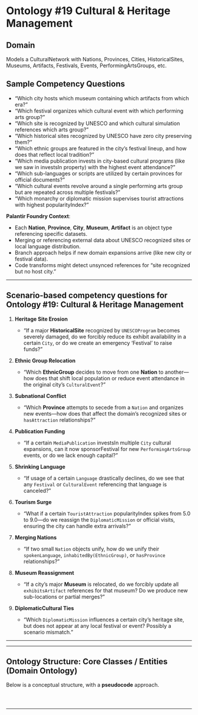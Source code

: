# Ontology #19 Cultural & Heritage Management 

## Domain

Models a CulturalNetwork with Nations, Provinces, Cities, HistoricalSites, Museums, Artifacts, Festivals, Events, PerformingArtsGroups, etc.

## Sample Competency Questions
* “Which city hosts which museum containing which artifacts from which era?”
* “Which festival organizes which cultural event with which performing arts group?”
* “Which site is recognized by UNESCO and which cultural simulation references which arts group?”     
* “Which historical sites recognized by UNESCO have zero city preserving them?”  
* “Which ethnic groups are featured in the city’s festival lineup, and how does that reflect local tradition?”  
* “Which media publication invests in city-based cultural programs (like we saw in investsIn property) with the highest event attendance?”  
* “Which sub-languages or scripts are utilized by certain provinces for official documents?”  
* “Which cultural events revolve around a single performing arts group but are repeated across multiple festivals?”  
* “Which monarchy or diplomatic mission supervises tourist attractions with highest popularityIndex?”

**Palantir Foundry Context**:
- Each **Nation**, **Province**, **City**, **Museum**, **Artifact** is an object type referencing specific datasets.  
- Merging or referencing external data about UNESCO recognized sites or local language distribution.  
- Branch approach helps if new domain expansions arrive (like new city or festival data).  
- Code transforms might detect unsynced references for “site recognized but no host city.”
---           
           
## **Scenario-based competency questions** for Ontology #19: Cultural & Heritage Management           
           
1. **Heritage Site Erosion**             
   - “If a major **HistoricalSite** recognized by `UNESCOProgram` becomes severely damaged, do we forcibly reduce its exhibit availability in a certain `City`, or do we create an emergency ‘Festival’ to raise funds?”           
           
2. **Ethnic Group Relocation**             
   - “Which **EthnicGroup** decides to move from one **Nation** to another—how does that shift local population or reduce event attendance in the original city’s `CulturalEvent`?”           
           
3. **Subnational Conflict**             
   - “Which **Province** attempts to secede from a `Nation` and organizes new events—how does that affect the domain’s recognized sites or `hasAttraction` relationships?”           
           
4. **Publication Funding**             
   - “If a certain `MediaPublication` investsIn multiple `City` cultural expansions, can it now sponsorFestival for new `PerformingArtsGroup` events, or do we lack enough capital?”           
           
5. **Shrinking Language**             
   - “If usage of a certain `Language` drastically declines, do we see that any `Festival` or `CulturalEvent` referencing that language is canceled?”           
           
6. **Tourism Surge**             
   - “What if a certain `TouristAttraction` popularityIndex spikes from 5.0 to 9.0—do we reassign the `DiplomaticMission` or official visits, ensuring the city can handle extra arrivals?”           
           
7. **Merging Nations**             
   - “If two small `Nation` objects unify, how do we unify their `spokenLanguage`, `inhabitedBy(EthnicGroup)`, or `hasProvince` relationships?”           
           
8. **Museum Reassignment**             
   - “If a city’s major **Museum** is relocated, do we forcibly update all `exhibitsArtifact` references for that museum? Do we produce new sub-locations or partial merges?”           
           
9. **DiplomaticCultural Ties**             
   - “Which `DiplomaticMission` influences a certain city’s heritage site, but does not appear at any local festival or event? Possibly a scenario mismatch.”           
           
---           
                
---                
                
## Ontology Structure: Core Classes / Entities (Domain Ontology)                
                
Below is a conceptual structure, with a **pseudocode** approach.         
        
                
                
                                                              
```mermaid                                                              
       
         
```                                                 
                                                            
---                                  
                                  
```pseudocode                                
      
        
                 
```                